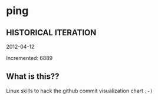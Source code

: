 # ping

## HISTORICAL ITERATION
2012-04-12

Incremented: 6889

## What is this?? 
Linux skills to hack the github commit visualization chart `;-)`
